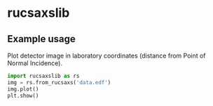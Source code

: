 # rucsaxslib

## Example usage

Plot detector image in laboratory coordinates (distance from Point of Normal Incidence).

```python
import rucsaxslib as rs
img = rs.from_rucsaxs('data.edf')
img.plot()
plt.show()
```
